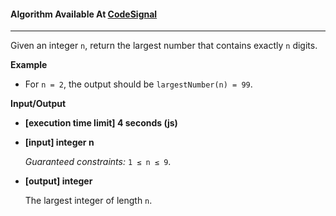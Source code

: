 #### Algorithm Available At [CodeSignal](https://app.codesignal.com/arcade/code-arcade/intro-gates/aiKck9MwwAKyF8D4L)

---

Given an integer `n`, return the largest number that contains exactly `n` digits.

**Example**

- For `n = 2`, the output should be
  `largestNumber(n) = 99`.

**Input/Output**

- **[execution time limit] 4 seconds (js)**

- **[input] integer n**

  *Guaranteed constraints:*
  `1 ≤ n ≤ 9`.

- **[output] integer**

  The largest integer of length `n`.
